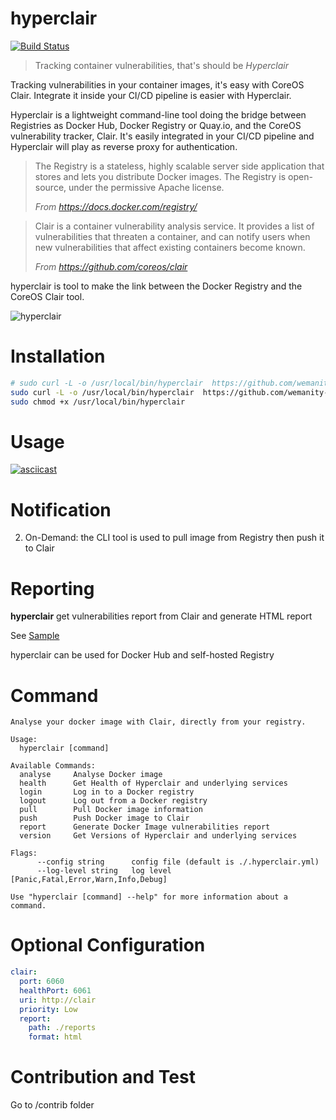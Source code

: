 

# hyperclair

[![Build Status](https://travis-ci.org/jharshman/hyperclair.svg?branch=master)](https://travis-ci.org/jharshman/hyperclair)
> Tracking container vulnerabilities, that's should be *Hyperclair*

Tracking vulnerabilities in your container images, it's easy with CoreOS Clair.
Integrate it inside your CI/CD pipeline is easier with Hyperclair.

Hyperclair is a lightweight command-line tool doing the bridge between Registries as Docker Hub, Docker Registry or Quay.io, and the CoreOS vulnerability tracker, Clair.
It's easily integrated in your CI/CD pipeline and Hyperclair will play as reverse proxy for authentication.


> The Registry is a stateless, highly scalable server side application that stores and lets you distribute Docker images. The Registry is open-source, under the permissive Apache license.
>
>*From https://docs.docker.com/registry/*

> Clair is a container vulnerability analysis service. It provides a list of vulnerabilities that threaten a container, and can notify users when new vulnerabilities that affect existing containers become known.
>
>*From https://github.com/coreos/clair*

hyperclair is tool to make the link between the Docker Registry and the CoreOS Clair tool.

![hyperclair](https://cloud.githubusercontent.com/assets/3304363/14174675/348bc190-f746-11e5-9edd-9e736ec38b0e.png)

# Installation

```bash
# sudo curl -L -o /usr/local/bin/hyperclair  https://github.com/wemanity-belgium/hyperclair/releases/download/0.5.0/hyperclair-{OS}-{ARCH}
sudo curl -L -o /usr/local/bin/hyperclair  https://github.com/wemanity-belgium/hyperclair/releases/download/0.5.0/hyperclair-linux-amd64
sudo chmod +x /usr/local/bin/hyperclair
```

# Usage

[![asciicast](https://asciinema.org/a/41461.png)](https://asciinema.org/a/41461)

# Notification
2. On-Demand: the CLI tool is used to pull image from Registry then push it to Clair

# Reporting

**hyperclair** get vulnerabilities report from Clair and generate HTML report

See [Sample](http://htmlpreview.github.io/?https://github.com/wemanity-belgium/hyperclair/blob/master/report-sample.html)

hyperclair can be used for Docker Hub and self-hosted Registry

# Command

```
Analyse your docker image with Clair, directly from your registry.

Usage:
  hyperclair [command]

Available Commands:
  analyse     Analyse Docker image
  health      Get Health of Hyperclair and underlying services
  login       Log in to a Docker registry
  logout      Log out from a Docker registry
  pull        Pull Docker image information
  push        Push Docker image to Clair
  report      Generate Docker Image vulnerabilities report
  version     Get Versions of Hyperclair and underlying services

Flags:
      --config string      config file (default is ./.hyperclair.yml)
      --log-level string   log level [Panic,Fatal,Error,Warn,Info,Debug]

Use "hyperclair [command] --help" for more information about a command.
```

# Optional Configuration

```yaml
clair:
  port: 6060
  healthPort: 6061
  uri: http://clair
  priority: Low
  report:
    path: ./reports
    format: html
```

# Contribution and Test

Go to /contrib folder
